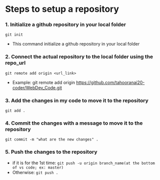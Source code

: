 # Steps to setup a repository

### 1. Initialize a github repository in your local folder

```git init```

- This command initialize a github repository in your local folder

### 2. Connect the actual repository to the local folder using the repo_url

```git remote add origin <url_link>```

- Example: git remote add origin https://github.com/tahooranai20-coder/WebDev_Code.git

### 3. Add the changes in my code to move it to the repository

```git add .```
### 4. Commit the changes with a message to move it to the repository

```git commit -m "what are the new changes" .```

### 5. Push the changes  to the repository
- if it is for the 1st time: ```git push -u origin branch_name(at the bottom of vs code; ex: master)```
- Otherwise: ```git push .```



